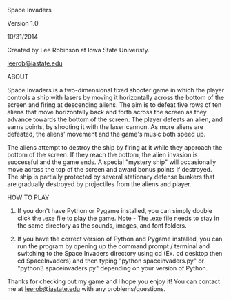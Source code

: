 Space Invaders

Version 1.0

10/31/2014

Created by Lee Robinson at Iowa State Univeristy.

leerob@iastate.edu

ABOUT

Space Invaders is a two-dimensional fixed shooter game in which the player controls a ship with lasers by moving it horizontally
across the bottom of the screen and firing at descending aliens. The aim is to defeat five rows of ten aliens that move
horizontally back and forth across the screen as they advance towards the bottom of the screen. The player defeats an alien,
and earns points, by shooting it with the laser cannon. As more aliens are defeated, the aliens' movement and the game's music
both speed up. 

The aliens attempt to destroy the ship by firing at it while they approach the bottom of the screen. If they reach the bottom,
the alien invasion is successful and the game ends. A special "mystery ship" will occasionally move across the top of the
screen and award bonus points if destroyed. The ship is partially protected by several stationary defense bunkers that are
gradually destroyed by projectiles from the aliens and player.

HOW TO PLAY

1) If you don't have Python or Pygame installed, you can simply double click the .exe file to play the game.
   Note - The .exe file needs to stay in the same directory as the sounds, images, and font folders.
   
2) If you have the correct version of Python and Pygame installed, you can run the program by opening up the 
   command prompt / terminal and switching to the Space Invaders directory using cd (Ex. cd desktop then cd SpaceInvaders)
   and then typing "python spaceinvaders.py" or "python3 spaceinvaders.py" depending on your version of Python.


Thanks for checking out my game and I hope you enjoy it! You can contact me at leerob@iastate.edu with any problems/questions.
